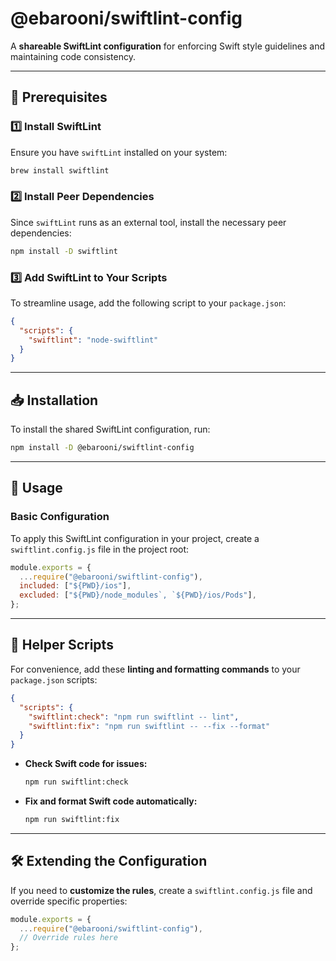 # **@ebarooni/swiftlint-config**

A **shareable SwiftLint configuration** for enforcing Swift style guidelines and maintaining code consistency.

---

## **📌 Prerequisites**

### **1️⃣ Install SwiftLint**

Ensure you have `swiftLint` installed on your system:

```sh
brew install swiftlint
```

### **2️⃣ Install Peer Dependencies**

Since `swiftLint` runs as an external tool, install the necessary peer dependencies:

```sh
npm install -D swiftlint
```

### **3️⃣ Add SwiftLint to Your Scripts**

To streamline usage, add the following script to your `package.json`:

```json
{
  "scripts": {
    "swiftlint": "node-swiftlint"
  }
}
```

---

## **📥 Installation**

To install the shared SwiftLint configuration, run:

```sh
npm install -D @ebarooni/swiftlint-config
```

---

## **🚀 Usage**

### **Basic Configuration**

To apply this SwiftLint configuration in your project, create a `swiftlint.config.js` file in the project root:

```js
module.exports = {
  ...require("@ebarooni/swiftlint-config"),
  included: ["${PWD}/ios"],
  excluded: ["${PWD}/node_modules`, `${PWD}/ios/Pods"],
};
```

---

## **📜 Helper Scripts**

For convenience, add these **linting and formatting commands** to your `package.json` scripts:

```json
{
  "scripts": {
    "swiftlint:check": "npm run swiftlint -- lint",
    "swiftlint:fix": "npm run swiftlint -- --fix --format"
  }
}
```

- **Check Swift code for issues:**

  ```sh
  npm run swiftlint:check
  ```

- **Fix and format Swift code automatically:**
  ```sh
  npm run swiftlint:fix
  ```

---

## **🛠 Extending the Configuration**

If you need to **customize the rules**, create a `swiftlint.config.js` file and override specific properties:

```js
module.exports = {
  ...require("@ebarooni/swiftlint-config"),
  // Override rules here
};
```
